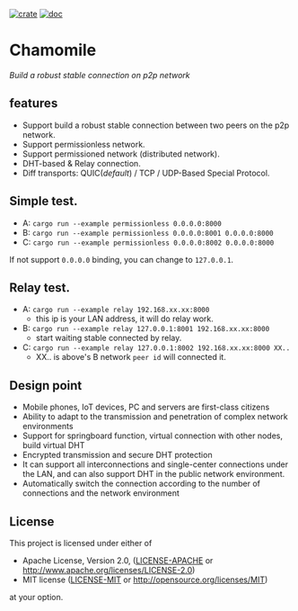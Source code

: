 [![crate](https://img.shields.io/badge/crates.io-v0.6.2-green.svg)](https://crates.io/crates/chamomile) [![doc](https://img.shields.io/badge/docs.rs-v0.6.2-blue.svg)](https://docs.rs/chamomile)

# Chamomile
*Build a robust stable connection on p2p network*

## features
- Support build a robust stable connection between two peers on the p2p network.
- Support permissionless network.
- Support permissioned network (distributed network).
- DHT-based & Relay connection.
- Diff transports: QUIC(*default*) / TCP / UDP-Based Special Protocol.

## Simple test.
- A: `cargo run --example permissionless 0.0.0.0:8000`
- B: `cargo run --example permissionless 0.0.0.0:8001 0.0.0.0:8000`
- C: `cargo run --example permissionless 0.0.0.0:8002 0.0.0.0:8000`

If not support `0.0.0.0` binding, you can change to `127.0.0.1`.

## Relay test.
- A: `cargo run --example relay 192.168.xx.xx:8000`
  - this ip is your LAN address, it will do relay work.
- B: `cargo run --example relay 127.0.0.1:8001 192.168.xx.xx:8000`
  - start waiting stable connected by relay.
- C: `cargo run --example relay 127.0.0.1:8002 192.168.xx.xx:8000 XX..`
  - XX.. is above's B network `peer id` will connected it.

## Design point
- Mobile phones, IoT devices, PC and servers are first-class citizens
- Ability to adapt to the transmission and penetration of complex network environments
- Support for springboard function, virtual connection with other nodes, build virtual DHT
- Encrypted transmission and secure DHT protection
- It can support all interconnections and single-center connections under the LAN, and can also support DHT in the public network environment.
- Automatically switch the connection according to the number of connections and the network environment

## License

This project is licensed under either of

 * Apache License, Version 2.0, ([LICENSE-APACHE](LICENSE-APACHE) or
   http://www.apache.org/licenses/LICENSE-2.0)
 * MIT license ([LICENSE-MIT](LICENSE-MIT) or
   http://opensource.org/licenses/MIT)

at your option.
